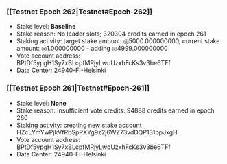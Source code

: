 ### [[Testnet Epoch 262|Testnet#Epoch-262]]
* Stake level: **Baseline**
* Stake reason: No leader slots; 320304 credits earned in epoch 261
* Staking activity: target stake amount: ◎5000.000000000, current stake amount: ◎1.000000000 - adding ◎4999.000000000
* Vote account address: BPtDf5ypgH1Sy7xBLcpfMRjyLwoUzxhFcKs3v3be6TFf
* Data Center: 24940-FI-Helsinki
### [[Testnet Epoch 261|Testnet#Epoch-261]]
* Stake level: **None**
* Stake reason: Insufficient vote credits: 94888 credits earned in epoch 260
* Staking activity: creating new stake account HZcLYmYwPjkVfRbSpPXYg9z2j6WZ73vdDQP131bpJxgH
* Vote account address: BPtDf5ypgH1Sy7xBLcpfMRjyLwoUzxhFcKs3v3be6TFf
* Data Center: 24940-FI-Helsinki